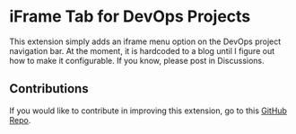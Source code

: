 # iFrame Tab for DevOps Projects

This extension simply adds an iframe menu option on the DevOps project navigation bar. At the moment, it is hardcoded to a blog until I figure out how to make it configurable. If you know, please post in Discussions.

## Contributions
If you would like to contribute in improving this extension, go to this [GitHub Repo](https://github.com/raffertyuy/Azure-DevOps-GitHub-Integration-Toolkit).
